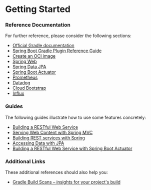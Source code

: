 # Getting Started

### Reference Documentation
For further reference, please consider the following sections:

* [Official Gradle documentation](https://docs.gradle.org)
* [Spring Boot Gradle Plugin Reference Guide](https://docs.spring.io/spring-boot/docs/2.3.8.BUILD-SNAPSHOT/gradle-plugin/reference/html/)
* [Create an OCI image](https://docs.spring.io/spring-boot/docs/2.3.8.BUILD-SNAPSHOT/gradle-plugin/reference/html/#build-image)
* [Spring Web](https://docs.spring.io/spring-boot/docs/2.4.1/reference/htmlsingle/#boot-features-developing-web-applications)
* [Spring Data JPA](https://docs.spring.io/spring-boot/docs/2.4.1/reference/htmlsingle/#boot-features-jpa-and-spring-data)
* [Spring Boot Actuator](https://docs.spring.io/spring-boot/docs/2.4.1/reference/htmlsingle/#production-ready)
* [Prometheus](https://docs.spring.io/spring-boot/docs/2.4.1/reference/html/production-ready-features.html#production-ready-metrics-export-prometheus)
* [Datadog](https://docs.spring.io/spring-boot/docs/2.4.1/reference/html/production-ready-features.html#production-ready-metrics-export-datadog)
* [Cloud Bootstrap](https://spring.io/projects/spring-cloud-commons)
* [Influx](https://docs.spring.io/spring-boot/docs/2.4.1/reference/html/production-ready-features.html#production-ready-metrics-export-influx)

### Guides
The following guides illustrate how to use some features concretely:

* [Building a RESTful Web Service](https://spring.io/guides/gs/rest-service/)
* [Serving Web Content with Spring MVC](https://spring.io/guides/gs/serving-web-content/)
* [Building REST services with Spring](https://spring.io/guides/tutorials/bookmarks/)
* [Accessing Data with JPA](https://spring.io/guides/gs/accessing-data-jpa/)
* [Building a RESTful Web Service with Spring Boot Actuator](https://spring.io/guides/gs/actuator-service/)

### Additional Links
These additional references should also help you:

* [Gradle Build Scans – insights for your project's build](https://scans.gradle.com#gradle)


